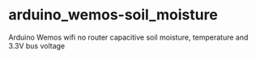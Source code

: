 # arduino_wemos-soil_moisture
Arduino Wemos wifi no router capacitive soil moisture, temperature and 3.3V bus voltage
